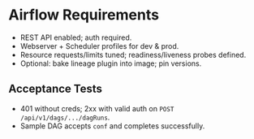 # Airflow Requirements
- REST API enabled; auth required.
- Webserver + Scheduler profiles for dev & prod.
- Resource requests/limits tuned; readiness/liveness probes defined.
- Optional: bake lineage plugin into image; pin versions.

## Acceptance Tests
- 401 without creds; 2xx with valid auth on `POST /api/v1/dags/.../dagRuns`.
- Sample DAG accepts `conf` and completes successfully.
